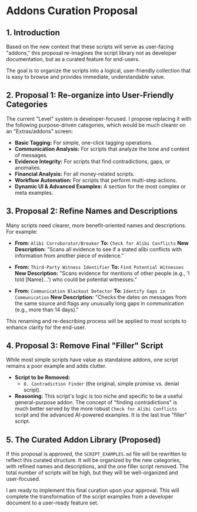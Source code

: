 # Addons Curation Proposal

## 1. Introduction

Based on the new context that these scripts will serve as user-facing "addons," this proposal re-imagines the script library not as developer documentation, but as a curated feature for end-users.

The goal is to organize the scripts into a logical, user-friendly collection that is easy to browse and provides immediate, understandable value.

## 2. Proposal 1: Re-organize into User-Friendly Categories

The current "Level" system is developer-focused. I propose replacing it with the following purpose-driven categories, which would be much clearer on an "Extras/addons" screen:

*   **Basic Tagging:** For simple, one-click tagging operations.
*   **Communication Analysis:** For scripts that analyze the tone and content of messages.
*   **Evidence Integrity:** For scripts that find contradictions, gaps, or anomalies.
*   **Financial Analysis:** For all money-related scripts.
*   **Workflow Automation:** For scripts that perform multi-step actions.
*   **Dynamic UI & Advanced Examples:** A section for the most complex or meta examples.

## 3. Proposal 2: Refine Names and Descriptions

Many scripts need clearer, more benefit-oriented names and descriptions. For example:

*   **From:** `Alibi Corroborator/Breaker`
    **To:** `Check for Alibi Conflicts`
    **New Description:** "Scans all evidence to see if a stated alibi conflicts with information from another piece of evidence."

*   **From:** `Third-Party Witness Identifier`
    **To:** `Find Potential Witnesses`
    **New Description:** "Scans evidence for mentions of other people (e.g., 'I told [Name]...') who could be potential witnesses."

*   **From:** `Communication Blackout Detector`
    **To:** `Identify Gaps in Communication`
    **New Description:** "Checks the dates on messages from the same source and flags any unusually long gaps in communication (e.g., more than 14 days)."

This renaming and re-describing process will be applied to most scripts to enhance clarity for the end-user.

## 4. Proposal 3: Remove Final "Filler" Script

While most simple scripts have value as standalone addons, one script remains a poor example and adds clutter.

*   **Script to be Removed:**
    *   `8. Contradiction Finder` (the original, simple promise vs. denial script).
*   **Reasoning:** This script's logic is too niche and specific to be a useful general-purpose addon. The concept of "finding contradictions" is much better served by the more robust `Check for Alibi Conflicts` script and the advanced AI-powered examples. It is the last true "filler" script.

## 5. The Curated Addon Library (Proposed)

If this proposal is approved, the `SCRIPT_EXAMPLES.md` file will be rewritten to reflect this curated structure. It will be organized by the new categories, with refined names and descriptions, and the one filler script removed. The total number of scripts will be high, but they will be well-organized and user-focused.

I am ready to implement this final curation upon your approval. This will complete the transformation of the script examples from a developer document to a user-ready feature set.
